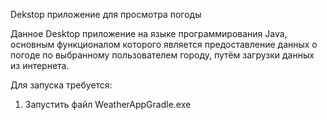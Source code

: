 Dekstop приложение для просмотра погоды

Данное Desktop приложение на языке программирования Java, основным функционалом которого является предоставление данных о погоде по выбранному пользователем городу, путём загрузки данных из интернета. 

Для запуска требуется:
1. Запустить файл WeatherAppGradle.exe
